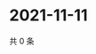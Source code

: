 # 2021-11-11

共 0 条

<!-- BEGIN WEIBO -->
<!-- 最后更新时间 Thu Nov 11 2021 18:15:26 GMT+0800 (China Standard Time) -->

<!-- END WEIBO -->
